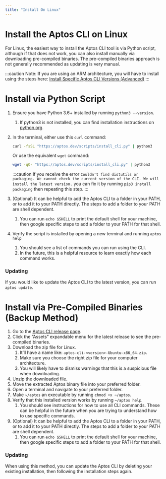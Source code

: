 ```yaml
---
title: "Install On Linux"
---
```


# Install the Aptos CLI on Linux

For Linux, the easiest way to install the Aptos CLI tool is via Python script, although if that does not work, you can also install manually via downloading pre-compiled binaries. The pre-compiled binaries approach is not generally recommended as updating is very manual.

:::caution
Note: If you are using an ARM architecture, you will have to install using the steps here: [Install Specific Aptos CLI Versions (Advanced)](install-cli-specific-version.md)
:::

# Install via Python Script

1. Ensure you have Python 3.6+ installed by running `python3 --version`.
    1. If python3 is not installed, you can find installation instructions on [python.org](http://python.org).
2. In the terminal, either use this `curl` command:
    
    ```zsh
    curl -fsSL "https://aptos.dev/scripts/install_cli.py" | python3
    ```
    
    Or use the equivalent `wget` command:
    
    ```zsh
    wget -qO- "https://aptos.dev/scripts/install_cli.py" | python3
    ```
    
    :::caution
    If you receive the error `Couldn't find distutils or packaging. We cannot check the current version of the CLI. We will install the latest version.` you can fix it by running `pip3 install packaging` then repeating this step.
    :::

3. (Optional) It can be helpful to add the Aptos CLI to a folder in your PATH, or to add it to your PATH directly. The steps to add a folder to your PATH are shell dependent.
    1. You can run `echo $SHELL` to print the default shell for your machine, then google specific steps to add a folder to your PATH for that shell.
4. Verify the script is installed by opening a new terminal and running `aptos help`
    1. You should see a list of commands you can run using the CLI. 
    2. In the future, this is a helpful resource to learn exactly how each command works. 

### Updating

If you would like to update the Aptos CLI to the latest version, you can run `aptos update`. 

# Install via Pre-Compiled Binaries (Backup Method)

1. Go to the [Aptos CLI release page](https://github.com/aptos-labs/aptos-core/releases?q=cli&expanded=true).
2. Click the ”Assets” expandable menu for the latest release to see the pre-compiled binaries.
3. Download the zip file for Linux. 
    1. It’ll have a name like: `aptos-cli-<version>-Ubuntu-x86_64.zip`.
    2. Make sure you choose the right zip file for your computer architecture.
    3. You will likely have to dismiss warnings that this is a suspicious file when downloading.
4. Unzip the downloaded file.
5. Move the extracted Aptos binary file into your preferred folder.
6. Open a terminal and navigate to your preferred folder.
7. Make `~/aptos` an executable by running `chmod +x ~/aptos`.
8. Verify that this installed version works by running `~/aptos help`. 
    1. You should see instructions for how to use all CLI commands. These can be helpful in the future when you are trying to understand how to use specific commands.
9. (Optional) It can be helpful to add the Aptos CLI to a folder in your PATH, or to add it to your PATH directly. The steps to add a folder to your PATH are shell dependent.
    1. You can run `echo $SHELL` to print the default shell for your machine, then google specific steps to add a folder to your PATH for that shell.  

### Updating

When using this method, you can update the Aptos CLI by deleting your existing installation, then following the installation steps again.
